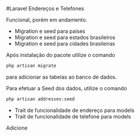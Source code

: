 #Laravel Endereços e Telefones

Funcional, porém em andamento.

* Migration e seed para países
* Migration e seed para estados brasileiros
* Migration e seed para cidades brasileiras

Após instalação do pacote utilize o comando
```php 
php artisan migrate 
```
para adicionar as tabelas ao banco de dados.

Para efetuar a Seed dos dados, utilize o comando

```php
php artisan addresses:seed
```

* Trait de funcionalidade de endereço para models
* Trait de funcionalidade de telefone para models

Adicione 
